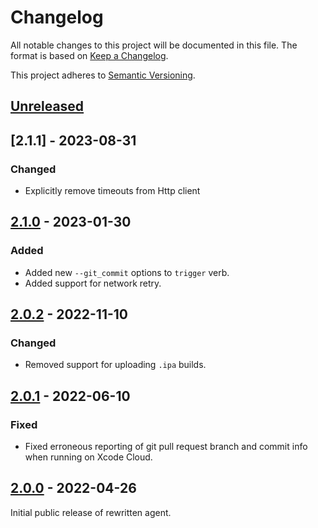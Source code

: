 # Changelog

All notable changes to this project will be documented in this file. The format
is based on [Keep a Changelog].

This project adheres to [Semantic Versioning].

## [Unreleased]

## [2.1.1] - 2023-08-31

### Changed

- Explicitly remove timeouts from Http client

## [2.1.0] - 2023-01-30

### Added

- Added new `--git_commit` options to `trigger` verb.
- Added support for network retry.

## [2.0.2] - 2022-11-10

### Changed

- Removed support for uploading `.ipa` builds.

## [2.0.1] - 2022-06-10

### Fixed

- Fixed erroneous reporting of git pull request branch and commit info when
  running on Xcode Cloud.

## [2.0.0] - 2022-04-26

Initial public release of rewritten agent.

[Unreleased]:   https://github.com/waldoapp/waldo-go-agent/compare/2.1.0...HEAD
[2.1.0]:        https://github.com/waldoapp/waldo-go-agent/compare/2.0.2...2.1.0
[2.0.2]:        https://github.com/waldoapp/waldo-go-agent/compare/2.0.1...2.0.2
[2.0.1]:        https://github.com/waldoapp/waldo-go-agent/compare/2.0.0...2.0.1
[2.0.0]:        https://github.com/waldoapp/waldo-go-agent/compare/1a5f9ae...2.0.0

[Keep a Changelog]:     https://keepachangelog.com
[Semantic Versioning]:  https://semver.org
